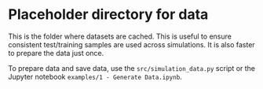 # Placeholder directory for data

This is the folder where datasets are cached. This is useful to ensure consistent test/training samples are 
used across simulations. It is also faster to prepare the data just once.

To prepare data and save data, use the `src/simulation_data.py` script or the Jupyter 
notebook `examples/1 - Generate Data.ipynb`.
